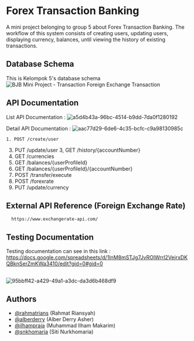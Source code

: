 
# Forex Transaction Banking

A mini project belonging to group 5 about Forex Transaction Banking. The workflow of this system consists of creating users, updating users, displaying currency, balances, until viewing the history of existing transactions.



## Database Schema

This is Kelompok 5's database schema
![BJB Mini Project - Transaction Foreign Exchange Transaction](https://github.com/user-attachments/assets/d75264b5-425d-4202-a9c1-7b8b1038fa5c)



## API Documentation
List API Documentation : ![a5d4b43a-96bc-4514-b9dd-7da0f1280192](https://github.com/user-attachments/assets/f1087541-63ed-45cc-8f63-b3e87a3b95d0)


Detail API Documentation :
![aac77d29-6de6-4c35-bcfc-c9a98130985c](https://github.com/user-attachments/assets/aac77d29-6de6-4c35-bcfc-c9a98130985c)

```
1. POST /create/user
```
3. PUT /update/user
3, GET /history/{accountNumber}
4. GET /currencies
5. GET /balances/{userProfileId}
6. GET /balances/{userProfileId}/{accountNumber}
7. POST /transfer/execute
8. POST /forexrate
9. PUT /update/currency


## External API Reference (Foreign Exchange Rate)


```http
  https://www.exchangerate-api.com/
```


## Testing Documentation

Testing documentation can see in this link : https://docs.google.com/spreadsheets/d/1InM8mSTJg7JvROlWrrI2VejrxDKQBknSerZmKWa3410/edit?gid=0#gid=0
##
##
![95bbff42-a429-49a1-a3dc-da3d6b468df9](https://github.com/user-attachments/assets/79b91972-3d3e-4f0b-82e8-a546a29beb63)






## Authors

- [@rahmatrians](https://github.com/rahmatrians) (Rahmat Riansyah)
- [@alberderry](https://github.com/alberderry) (Alber Derry Asher)
- [@ilhampraja](https://github.com/ilhampraja) (Muhammad Ilham Makarim)
- [@snkhomaria](https://github.com/snkhomaria) (Siti Nurkhomaria)


